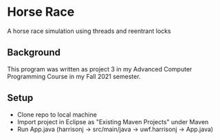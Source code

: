 # Horse Race
A horse race simulation using threads and reentrant locks

## Background
This program was written as project 3 in my Advanced Computer Programming Course in my Fall 2021 semester.

## Setup
* Clone repo to local machine
* Import project in Eclipse as "Existing Maven Projects" under Maven
* Run App.java (harrisonj -> src/main/java -> uwf.harrisonj -> App.java)
